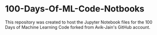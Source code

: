 # 100-Days-Of-ML-Code-Notbooks
This repository was created to host the Jupyter Notebook files for the 100 Days of Machine Learning Code forked from Avik-Jain's GitHub account.
